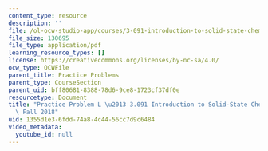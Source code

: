 ```yaml
---
content_type: resource
description: ''
file: /ol-ocw-studio-app/courses/3-091-introduction-to-solid-state-chemistry-fall-2018/1355d1e36fdd74a84c4456cc7d9c6484_MIT3_091F18_PPL.pdf
file_size: 130695
file_type: application/pdf
learning_resource_types: []
license: https://creativecommons.org/licenses/by-nc-sa/4.0/
ocw_type: OCWFile
parent_title: Practice Problems
parent_type: CourseSection
parent_uid: bff80681-8388-78d6-9ce8-1723cf37df0e
resourcetype: Document
title: "Practice Problem L \u2013 3.091 Introduction to Solid-State Chemistry \u2013\
  \ Fall 2018"
uid: 1355d1e3-6fdd-74a8-4c44-56cc7d9c6484
video_metadata:
  youtube_id: null
---
```

